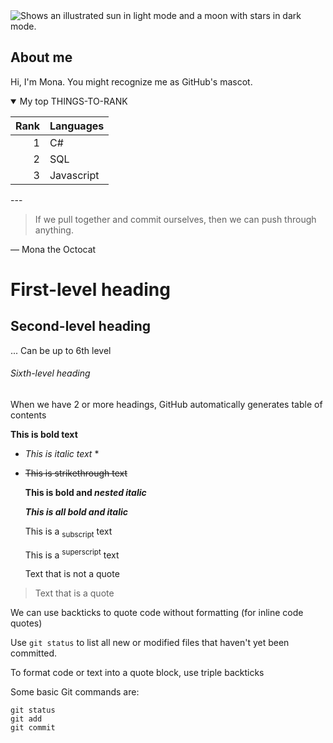 <!-- THIS IS A COMMENT, WON'T BE SHOWN -->

<picture>
  <source media="(prefers-color-scheme: dark)" srcset="https://user-images.githubusercontent.com/25423296/163456776-7f95b81a-f1ed-45f7-b7ab-8fa810d529fa.png">
  <source media="(prefers-color-scheme: light)" srcset="https://user-images.githubusercontent.com/25423296/163456779-a8556205-d0a5-45e2-ac17-42d089e3c3f8.png">
  <img alt="Shows an illustrated sun in light mode and a moon with stars in dark mode." src="https://user-images.githubusercontent.com/25423296/163456779-a8556205-d0a5-45e2-ac17-42d089e3c3f8.png">
</picture>

## About me

Hi, I'm Mona. You might recognize me as GitHub's mascot.

<details open>
<summary>My top THINGS-TO-RANK</summary>

| Rank | Languages  |
|-----:|------------|
|     1| C#         |
|     2| SQL        |
|     3| Javascript |

</details>


--- <!-- Horizontal line -->
<!-- The next goes a quote -->
> If we pull together and commit ourselves, then we can push through anything.
> 
— Mona the Octocat

# First-level heading
## Second-level heading
... Can be up to 6th level
###### Sixth-level heading

When we have 2 or more headings, GitHub automatically generates table of contents

**This is bold text**

* *This is italic text* *
* 
  ~~This is strikethrough text~~
  
  **This is bold and _nested italic_**
  
  ***This is all bold and italic***
  
  This is a <sub>subscript</sub> text
  
  This is a <sup>superscript</sup> text

  Text that is not a quote
  
> Text that is a quote

We can use backticks to quote code without formatting (for inline code quotes)

Use `git status` to list all new or modified files that haven't yet been committed.

To format code or text into a quote block, use triple backticks

Some basic Git commands are:
```
git status
git add
git commit
```

